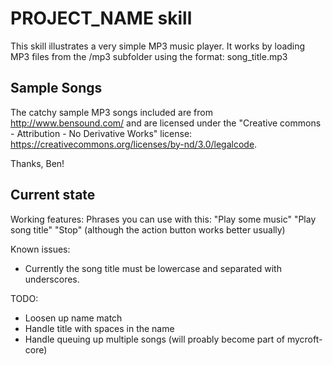 # PROJECT_NAME skill

This skill illustrates a very simple MP3 music player.  It works by loading
MP3 files from the /mp3 subfolder using the format:  song_title.mp3

## Sample Songs
   
The catchy sample MP3 songs included are from http://www.bensound.com/ and are
licensed under the "Creative commons - Attribution - No Derivative Works"
license:  https://creativecommons.org/licenses/by-nd/3.0/legalcode.

Thanks, Ben!

## Current state

Working features:
Phrases you can use with this:
   "Play some music"
   "Play song title"
   "Stop" (although the action button works better usually)

Known issues:
 - Currently the song title must be lowercase and separated with underscores.

TODO:
 - Loosen up name match
 - Handle title with spaces in the name
 - Handle queuing up multiple songs (will proably become part of mycroft-core)

